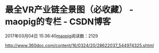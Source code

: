 # 最全VR产业链全景图（必收藏） - maopig的专栏 - CSDN博客
2017年03月04日 15:36:40[maopig](https://me.csdn.net/maopig)阅读数：2129
                
http://www.360doc.com/content/16/0324/20/28622037_544974325.shtml
            
